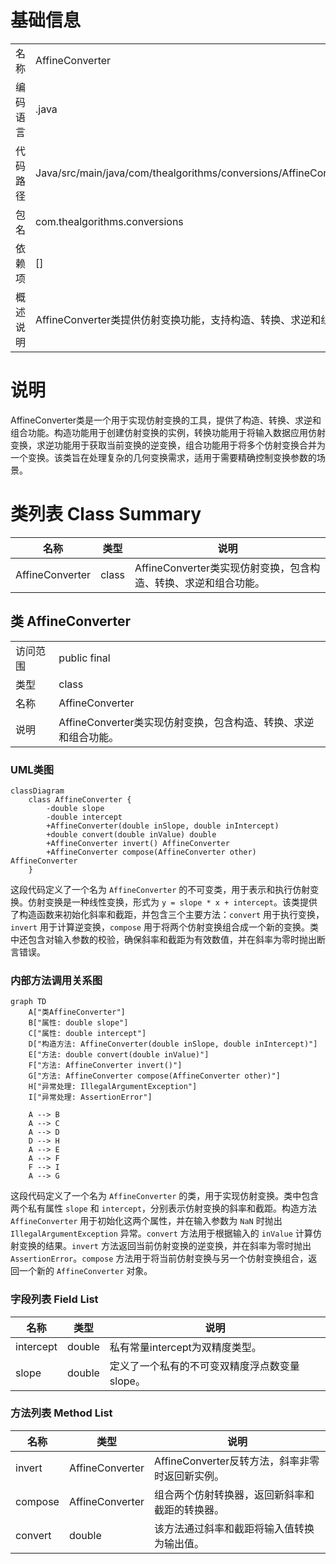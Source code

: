 # 基础信息

|      |      |
|------|------|
| 名称 | AffineConverter |
| 编码语言 | .java |
| 代码路径 | Java/src/main/java/com/thealgorithms/conversions/AffineConverter.java |
| 包名 | com.thealgorithms.conversions |
| 依赖项 | [] |
| 概述说明 | AffineConverter类提供仿射变换功能，支持构造、转换、求逆和组合操作。 |

# 说明

AffineConverter类是一个用于实现仿射变换的工具，提供了构造、转换、求逆和组合功能。构造功能用于创建仿射变换的实例，转换功能用于将输入数据应用仿射变换，求逆功能用于获取当前变换的逆变换，组合功能用于将多个仿射变换合并为一个变换。该类旨在处理复杂的几何变换需求，适用于需要精确控制变换参数的场景。

# 类列表 Class Summary

| 名称   | 类型  | 说明 |
|-------|------|-------------|
| AffineConverter | class | AffineConverter类实现仿射变换，包含构造、转换、求逆和组合功能。 |



## 类 AffineConverter

|      |      |
|------|------|
| 访问范围 | public final |
| 类型 | class |
| 名称 | AffineConverter |
| 说明 | AffineConverter类实现仿射变换，包含构造、转换、求逆和组合功能。 |


### UML类图

```mermaid
classDiagram
    class AffineConverter {
        -double slope
        -double intercept
        +AffineConverter(double inSlope, double inIntercept)
        +double convert(double inValue) double
        +AffineConverter invert() AffineConverter
        +AffineConverter compose(AffineConverter other) AffineConverter
    }
```

这段代码定义了一个名为 `AffineConverter` 的不可变类，用于表示和执行仿射变换。仿射变换是一种线性变换，形式为 `y = slope * x + intercept`。该类提供了构造函数来初始化斜率和截距，并包含三个主要方法：`convert` 用于执行变换，`invert` 用于计算逆变换，`compose` 用于将两个仿射变换组合成一个新的变换。类中还包含对输入参数的校验，确保斜率和截距为有效数值，并在斜率为零时抛出断言错误。


### 内部方法调用关系图

```mermaid
graph TD
    A["类AffineConverter"]
    B["属性: double slope"]
    C["属性: double intercept"]
    D["构造方法: AffineConverter(double inSlope, double inIntercept)"]
    E["方法: double convert(double inValue)"]
    F["方法: AffineConverter invert()"]
    G["方法: AffineConverter compose(AffineConverter other)"]
    H["异常处理: IllegalArgumentException"]
    I["异常处理: AssertionError"]

    A --> B
    A --> C
    A --> D
    D --> H
    A --> E
    A --> F
    F --> I
    A --> G
```

这段代码定义了一个名为 `AffineConverter` 的类，用于实现仿射变换。类中包含两个私有属性 `slope` 和 `intercept`，分别表示仿射变换的斜率和截距。构造方法 `AffineConverter` 用于初始化这两个属性，并在输入参数为 `NaN` 时抛出 `IllegalArgumentException` 异常。`convert` 方法用于根据输入的 `inValue` 计算仿射变换的结果。`invert` 方法返回当前仿射变换的逆变换，并在斜率为零时抛出 `AssertionError`。`compose` 方法用于将当前仿射变换与另一个仿射变换组合，返回一个新的 `AffineConverter` 对象。

### 字段列表 Field List

| 名称  | 类型  | 说明 |
|-------|-------|------|
| intercept | double | 私有常量intercept为双精度类型。 |
| slope | double | 定义了一个私有的不可变双精度浮点数变量slope。 |

### 方法列表 Method List

| 名称  | 类型  | 说明 |
|-------|-------|------|
| invert | AffineConverter | AffineConverter反转方法，斜率非零时返回新实例。 |
| compose | AffineConverter | 组合两个仿射转换器，返回新斜率和截距的转换器。 |
| convert | double | 该方法通过斜率和截距将输入值转换为输出值。 |




